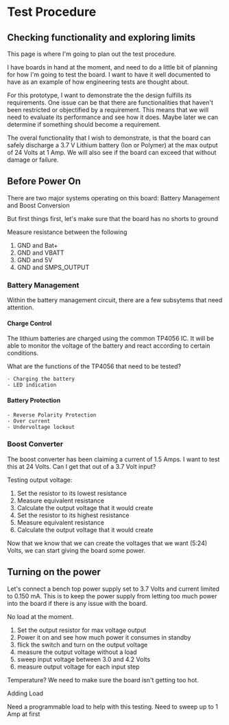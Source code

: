 # Test Procedure
## Checking functionality and exploring limits

This page is where I'm going to plan out the test procedure.

I have boards in hand at the moment, and need to do a little bit of planning for how I'm going to test the board. I want to have it well documented to have as an example of how engineering tests are thought about. 

For this prototype, I want to demonstrate the the design fulfills its requirements. One issue can be that there are functionalities that haven't been restricted or objectified by a requirement. This means that we will need to evaluate its performance and see how it does. Maybe later we can determine if something should become a requirement.

The overal functionality that I wish to demonstrate, is that the board can safely discharge a 3.7 V Lithium battery (Ion or Polymer) at the max output of 24 Volts at 1 Amp. We will also see if the board can exceed that without damage or failure. 

## Before Power On

There are two major systems operating on this board: Battery Management and Boost Conversion

But first things first, let's make sure that the board has no shorts to ground

Measure resistance between the following
1. GND and Bat+
2. GND and VBATT
3. GND and 5V
4. GND and SMPS_OUTPUT



### Battery Management

Within the battery management circuit, there are a few subsytems that need attention.

#### Charge Control

The lithium batteries are charged using the common TP4056 IC. It will be able to monitor the voltage of the battery and react according to certain conditions.

What are the functions of the TP4056 that need to be tested?

	- Charging the battery
	- LED indication
#### Battery Protection

	- Reverse Polarity Protection
	- Over current
	- Undervoltage lockout
 
### Boost Converter

The boost converter has been claiming a current of 1.5 Amps. I want to test this at 24 Volts. Can I get that out of a 3.7 Volt input?



Testing output voltage:
1. Set the resistor to its lowest resistance
2. Measure equivalent resistance
3. Calculate the output voltage that it would create
4. Set the resistor to its highest resistance
5. Measure equivalent resistance
6. Calculate the output voltage that it would create



Now that we know that we can create the voltages that we want (5:24) Volts, we can start giving the board some power.

## Turning on the power

Let's connect a bench top power supply set to 3.7 Volts and current limited to 0.150 mA. This is to keep the power supply from letting too much power into the board if there is any issue with the board.

No load at the moment.

1. Set the output resistor for max voltage output
1. Power it on and see how much power it consumes in standby
2. flick the switch and turn on the output voltage
3. measure the output voltage without a load
4. sweep input voltage between 3.0 and 4.2 Volts
5. measure output voltage for each input step

Temperature? We need to make sure the board isn't getting too hot.

Adding Load

Need a programmable load to help with this testing. Need to sweep up to 1 Amp at first


